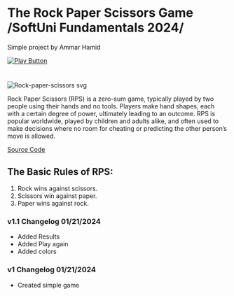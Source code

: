 # The Rock Paper Scissors Game /SoftUni Fundamentals 2024/
Simple project by Ammar Hamid

[<img alt="Play Button" src="https://user-images.githubusercontent.com/85368212/167706726-d027f056-fc2b-47b7-bfad-8ff8a3aa7688.png" />](https://replit.com/@ahamid96/RockPapersScissorsGame#main.py)

#

![Rock-paper-scissors svg](https://github.com/ammarhamid1/RockPaperScissorsbyAmmar/assets/149333132/ca3a5090-6ae8-4c84-8ffb-37192ad32174)

Rock Paper Scissors (RPS) is a zero-sum game, typically played by two people using their hands and no tools. Players make hand shapes, each with a certain degree of power, ultimately leading to an outcome. RPS is popular worldwide, played by children and adults alike, and often used to make decisions where no room for cheating or predicting the other person’s move is allowed.

[Source Code](rock_paper_scissors.py)

## The Basic Rules of RPS:
1. Rock wins against scissors.
2. Scissors win against paper.
3. Paper wins against rock.
### v1.1 Changelog 01/21/2024
 - Added Results
 - Added Play again
 - Added colors
### v1 Changelog 01/21/2024
 - Created simple game
